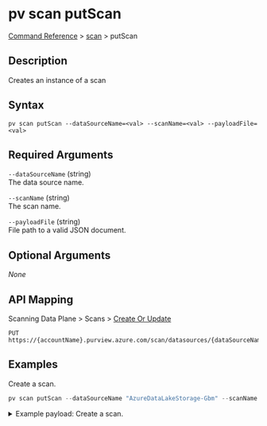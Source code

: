 # pv scan putScan
[Command Reference](../../../README.md#command-reference) > [scan](./main.md) > putScan

## Description
Creates an instance of a scan

## Syntax
```
pv scan putScan --dataSourceName=<val> --scanName=<val> --payloadFile=<val>
```

## Required Arguments
`--dataSourceName` (string)  
The data source name.

`--scanName` (string)  
The scan name.

`--payloadFile` (string)  
File path to a valid JSON document.

## Optional Arguments
*None*

## API Mapping
Scanning Data Plane > Scans > [Create Or Update](https://docs.microsoft.com/en-us/rest/api/purview/scanningdataplane/scans/create-or-update)
```
PUT https://{accountName}.purview.azure.com/scan/datasources/{dataSourceName}/scans/{scanName}
```

## Examples
Create a scan.
```powershell
pv scan putScan --dataSourceName "AzureDataLakeStorage-Gbm" --scanName "Scan-ABC" --payloadFile "/path/to/file.json"
```
<details><summary>Example payload: Create a scan.</summary>
<p>

```json
{
    "kind": "AdlsGen2Msi",
    "name": "Scan-ABC",
    "properties": {
        "collection": {
            "referenceName": "esg-26fa7f24-pv",
            "type": "CollectionReference"
        },
        "scanRulesetName": "AdlsGen2",
        "scanRulesetType": "System"
    }
}
```
</p>
</details>